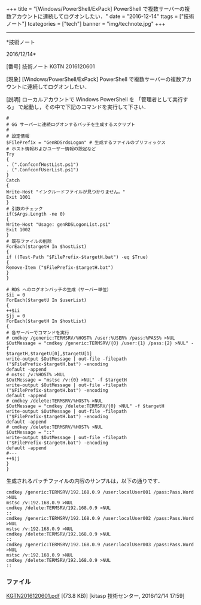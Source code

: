 ﻿+++
title = "[Windows/PowerShell/ExPack] PowerShell で複数サーバーの複数アカウントに連続してログオンしたい．"
date = "2016-12-14"
ttags = ["技術ノート"]
tcategories = ["tech"]
banner = "img/technote.jpg"
+++

-----------------------------------------------------------------------------------------------------------------------------

*技術ノート

2016/12/14*


[番号]
技術ノート KGTN 2016120601

[現象]
[Windows/PowerShell/ExPack] PowerShell
で複数サーバーの複数アカウントに連続してログオンしたい．

[説明]
ローカルアカウントで Windows PowerShell を 「管理者として実行する」
で起動し，その中で下記のコマンドを実行して下さい．

    #
    # GG サーバーに連続ログオンするバッチを生成するスクリプト
    #
    # 設定情報
    $FilePrefix = "GenRDSrdsLogon" # 生成するファイルのプリフィックス
    # ホスト情報およびユーザー情報の設定など
    Try
    {
    . (".ConfconfHostList.ps1")
    . (".ConfconfUserList.ps1")
    }
    Catch
    {
    Write-Host "インクルードファイルが見つかりません。" 
    Exit 1001
    }
    # 引数のチェック
    if($Args.Length -ne 0)
    {
    Write-Host "Usage: genRDSLogonList.ps1" 
    Exit 1002
    }
    # 既存ファイルの削除
    ForEach($targetH In $hostList)
    {
    if ((Test-Path "$FilePrefix-$targetH.bat") -eq $True)
    {
    Remove-Item ("$FilePrefix-$targetH.bat")
    }
    }

    # RDS へのログオンバッチの生成（サーバー単位）
    $ii = 0
    ForEach($targetU In $userList)
    {
    ++$ii
    $jj = 0
    ForEach($targetH In $hostList)
    {
    # 各サーバーでコマンドを実行
    # cmdkey /generic:TERMSRV/%HOST% /user:%USER% /pass:%PASS% >NUL
    $OutMessage = "cmdkey /generic:TERMSRV/{0} /user:{1} /pass:{2} >NUL" -f
    $targetH,$targetU[0],$targetU[1]
    write-output $OutMessage | out-file -filepath ("$FilePrefix-$targetH.bat") -encoding
    default -append
    # mstsc /v:%HOST% >NUL
    $OutMessage = "mstsc /v:{0} >NUL" -f $targetH
    write-output $OutMessage | out-file -filepath ("$FilePrefix-$targetH.bat") -encoding
    default -append
    # cmdkey /delete:TERMSRV/%HOST% >NUL
    $OutMessage = "cmdkey /delete:TERMSRV/{0} >NUL" -f $targetH
    write-output $OutMessage | out-file -filepath ("$FilePrefix-$targetH.bat") -encoding
    default -append
    # cmdkey /delete:TERMSRV/%HOST% >NUL
    $OutMessage = "::" 
    write-output $OutMessage | out-file -filepath ("$FilePrefix-$targetH.bat") -encoding
    default -append
    #---
    ++$jj
    }
    }

生成されるバッチファイルの内容のサンプルは，以下の通りです．

    cmdkey /generic:TERMSRV/192.168.0.9 /user:localUser001 /pass:Pass.Word >NUL
    mstsc /v:192.168.0.9 >NUL
    cmdkey /delete:TERMSRV/192.168.0.9 >NUL
    ::
    cmdkey /generic:TERMSRV/192.168.0.9 /user:localUser002 /pass:Pass.Word >NUL
    mstsc /v:192.168.0.9 >NUL
    cmdkey /delete:TERMSRV/192.168.0.9 >NUL
    ::
    cmdkey /generic:TERMSRV/192.168.0.9 /user:localUser003 /pass:Pass.Word >NUL
    mstsc /v:192.168.0.9 >NUL
    cmdkey /delete:TERMSRV/192.168.0.9 >NUL
    ::


### ファイル

 
 


[KGTN2016120601.pdf](http://techreport.kitasp.net/attachments/download/3190/KGTN2016120601.pdf)
 [(73.8 KB)] [kitasp 技術センター, 2016/12/14
17:59]


 


 

